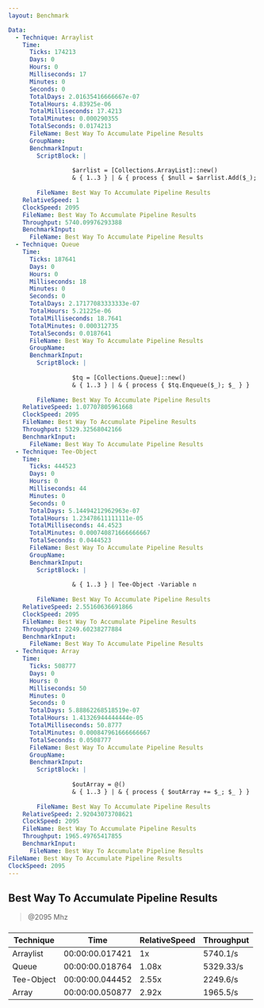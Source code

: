```yaml
---
layout: Benchmark

Data: 
  - Technique: Arraylist
    Time: 
      Ticks: 174213
      Days: 0
      Hours: 0
      Milliseconds: 17
      Minutes: 0
      Seconds: 0
      TotalDays: 2.01635416666667e-07
      TotalHours: 4.83925e-06
      TotalMilliseconds: 17.4213
      TotalMinutes: 0.000290355
      TotalSeconds: 0.0174213
      FileName: Best Way To Accumulate Pipeline Results
      GroupName: 
      BenchmarkInput: 
        ScriptBlock: |
          
                  $arrlist = [Collections.ArrayList]::new()
                  & { 1..3 } | & { process { $null = $arrlist.Add($_); $_ } }
              
        FileName: Best Way To Accumulate Pipeline Results
    RelativeSpeed: 1
    ClockSpeed: 2095
    FileName: Best Way To Accumulate Pipeline Results
    Throughput: 5740.09976293388
    BenchmarkInput: 
      FileName: Best Way To Accumulate Pipeline Results
  - Technique: Queue
    Time: 
      Ticks: 187641
      Days: 0
      Hours: 0
      Milliseconds: 18
      Minutes: 0
      Seconds: 0
      TotalDays: 2.17177083333333e-07
      TotalHours: 5.21225e-06
      TotalMilliseconds: 18.7641
      TotalMinutes: 0.000312735
      TotalSeconds: 0.0187641
      FileName: Best Way To Accumulate Pipeline Results
      GroupName: 
      BenchmarkInput: 
        ScriptBlock: |
          
                  $tq = [Collections.Queue]::new()
                  & { 1..3 } | & { process { $tq.Enqueue($_); $_ } }
              
        FileName: Best Way To Accumulate Pipeline Results
    RelativeSpeed: 1.07707805961668
    ClockSpeed: 2095
    FileName: Best Way To Accumulate Pipeline Results
    Throughput: 5329.32568042166
    BenchmarkInput: 
      FileName: Best Way To Accumulate Pipeline Results
  - Technique: Tee-Object
    Time: 
      Ticks: 444523
      Days: 0
      Hours: 0
      Milliseconds: 44
      Minutes: 0
      Seconds: 0
      TotalDays: 5.14494212962963e-07
      TotalHours: 1.23478611111111e-05
      TotalMilliseconds: 44.4523
      TotalMinutes: 0.000740871666666667
      TotalSeconds: 0.0444523
      FileName: Best Way To Accumulate Pipeline Results
      GroupName: 
      BenchmarkInput: 
        ScriptBlock: |
           
                  & { 1..3 } | Tee-Object -Variable n 
              
        FileName: Best Way To Accumulate Pipeline Results
    RelativeSpeed: 2.55160636691866
    ClockSpeed: 2095
    FileName: Best Way To Accumulate Pipeline Results
    Throughput: 2249.60238277884
    BenchmarkInput: 
      FileName: Best Way To Accumulate Pipeline Results
  - Technique: Array
    Time: 
      Ticks: 508777
      Days: 0
      Hours: 0
      Milliseconds: 50
      Minutes: 0
      Seconds: 0
      TotalDays: 5.88862268518519e-07
      TotalHours: 1.41326944444444e-05
      TotalMilliseconds: 50.8777
      TotalMinutes: 0.000847961666666667
      TotalSeconds: 0.0508777
      FileName: Best Way To Accumulate Pipeline Results
      GroupName: 
      BenchmarkInput: 
        ScriptBlock: |
          
                  $outArray = @()
                  & { 1..3 } | & { process { $outArray += $_; $_ } }
              
        FileName: Best Way To Accumulate Pipeline Results
    RelativeSpeed: 2.92043073708621
    ClockSpeed: 2095
    FileName: Best Way To Accumulate Pipeline Results
    Throughput: 1965.49765417855
    BenchmarkInput: 
      FileName: Best Way To Accumulate Pipeline Results
FileName: Best Way To Accumulate Pipeline Results
ClockSpeed: 2095
---
```

Best Way To Accumulate Pipeline Results
---------------------------------------
> @2095 Mhz


### 


|Technique |Time           |RelativeSpeed|Throughput|
|----------|---------------|-------------|----------|
|Arraylist |00:00:00.017421|1x           |5740.1/s  |
|Queue     |00:00:00.018764|1.08x        |5329.33/s |
|Tee-Object|00:00:00.044452|2.55x        |2249.6/s  |
|Array     |00:00:00.050877|2.92x        |1965.5/s  |
